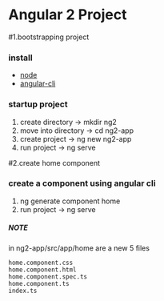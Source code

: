 Angular 2 Project
=======

#1.bootstrapping project
### install
* [node](https://nodejs.org/en/download/)
* [angular-cli](https://cli.angular.io/)

### startup project
1. create directory -> mkdir ng2
2. move into directory -> cd ng2-app
3. create project -> ng new ng2-app
4. run project -> ng serve


#2.create home component
### create a component using angular cli
1. ng generate component home
2. run project -> ng serve

##### NOTE
in ng2-app/src/app/home are a new 5 files
~~~~ 
home.component.css
home.component.html
home.component.spec.ts
home.component.ts
index.ts
~~~~ 